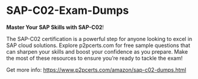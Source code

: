 # SAP-C02-Exam-Dumps
**Master Your SAP Skills with SAP-C02**!

The SAP-C02 certification is a powerful step for anyone looking to excel in SAP cloud solutions. Explore p2pcerts.com for free sample questions that can sharpen your skills and boost your confidence as you prepare. Make the most of these resources to ensure you’re ready to tackle the exam!

Get more info: https://www.p2pcerts.com/amazon/sap-c02-dumps.html 
